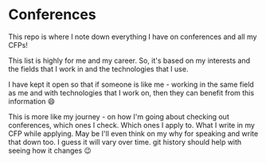 # Conferences

This repo is where I note down everything I have on conferences and all my CFPs!

This list is highly for me and my career. So, it's based on my
interests and the fields that I work in and the technologies that I use.

I have kept it open so that if someone is like me - working in the same
field as me and with technologies that I work on, then they can benefit
from this information 😄

This is more like my journey - on how I'm going about checking out
conferences, which ones I check. Which ones I apply to. What I write
in my CFP while applying. May be I'll even think on my why for speaking
and write that down too. I guess it will vary over time. git history
should help with seeing how it changes 😉